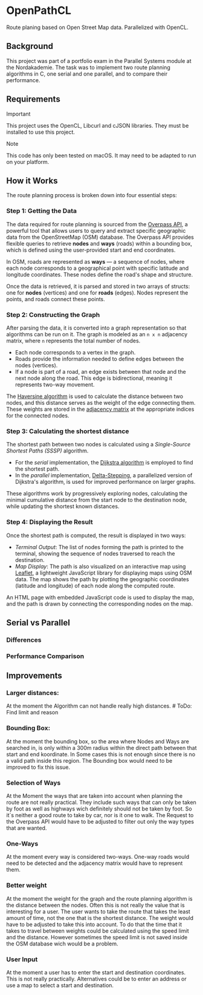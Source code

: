 # OpenPathCL

Route planing based on Open Street Map data. Parallelized with OpenCL.


## Background

This project was part of a portfolio exam in the Parallel Systems module at the Nordakademie.
The task was to implement two route planning algorithms in C, one serial and one parallel, and to compare their performance.

## Requirements

> [!IMPORTANT]
> This project uses the OpenCL, Libcurl and cJSON libraries. They must be installed to use this project.

> [!NOTE]
> This code has only been tested on macOS. It may need to be adapted to run on your platform.


## How it Works

The route planning process is broken down into four essential steps:


### Step 1: Getting the Data

The data required for route planning is sourced from the [Overpass API](https://overpass-api.de/), a powerful tool 
that allows users to query and extract specific geographic data from the OpenStreetMap (OSM) database. 
The Overpass API provides flexible queries to retrieve **nodes** and **ways** (roads) within a bounding box, 
which is defined using the user-provided start and end coordinates.

In OSM, roads are represented as **ways** — a sequence of nodes, where each node corresponds to a geographical point 
with specific latitude and longitude coordinates. These nodes define the road's shape and structure.

Once the data is retrieved, it is parsed and stored in two arrays of structs: 
one for **nodes** (vertices) and one for **roads** (edges). Nodes represent the points, and roads connect these points.


### Step 2: Constructing the Graph

After parsing the data, it is converted into a graph representation so that algorithms can be run on it. 
The graph is modeled as an `n x n` adjacency matrix, where `n` represents the total number of nodes.

- Each node corresponds to a vertex in the graph.
- Roads provide the information needed to define edges between the nodes (vertices).
- If a node is part of a road, an edge exists between that node and the next node along the road. 
  This edge is bidirectional, meaning it represents two-way movement.

The [Haversine algorithm](https://en.wikipedia.org/wiki/Haversine_formula) is used to calculate the distance between 
two nodes, and this distance serves as the weight of the edge connecting them. 
These weights are stored in the [adjacency matrix](https://en.wikipedia.org/wiki/Adjacency_matrix) at the appropriate 
indices for the connected nodes.


### Step 3: Calculating the shortest distance

The shortest path between two nodes is calculated using a *Single-Source Shortest Paths (SSSP)* algorithm.

- For the *serial* implementation, the [Dijkstra algorithm](https://en.wikipedia.org/wiki/Dijkstra%27s_algorithm) 
  is employed to find the shortest path.
- In the *parallel* implementation, [Delta-Stepping](https://en.wikipedia.org/wiki/Parallel_single-source_shortest_path_algorithm), 
  a parallelized version of Dijkstra's algorithm, is used for improved performance on larger graphs.

These algorithms work by progressively exploring nodes, calculating the minimal cumulative distance from the start node 
to the destination node, while updating the shortest known distances.


### Step 4: Displaying the Result

Once the shortest path is computed, the result is displayed in two ways:

- *Terminal Output*: The list of nodes forming the path is printed to the terminal, showing the sequence of nodes 
  traversed to reach the destination.
- *Map Display*: The path is also visualized on an interactive map using [Leaflet](https://leafletjs.com/), 
  a lightweight JavaScript library for displaying maps using OSM data. The map shows the path by plotting the geographic 
  coordinates (latitude and longitude) of each node along the computed route.

An HTML page with embedded JavaScript code is used to display the map, and the path is drawn by connecting the 
corresponding nodes on the map.


## Serial vs Parallel


### Differences


### Performance Comparison


## Improvements

### Larger distances:

At the moment the Algorithm can not handle really high distances. # ToDo: Find limit and reason

### Bounding Box:
At the moment the bounding box, so the area where Nodes and Ways are searched in, is only within a 300m radius within 
the direct path between that start and end koordinate. In Some cases this is not enough since there is no a valid path 
inside this region. The Bounding box would need to be improved to fix this issue.

### Selection of Ways
At the Moment the ways that are taken into account when planning the route are not really practical. They include 
such ways that can only be taken by foot as well as highways wich definitely should not be taken by foot. So it`s 
neither a good route to take by car, nor is it one to walk. The Request to the Overpass API would have to be adjusted 
to filter out only the way types that are wanted.

### One-Ways
At the moment every way is considered two-ways. One-way roads would need to be detected and the adjacency matrix would 
have to represent them.

### Better weight
At the moment the weight for the graph and the route planning algorithm is the distance between the nodes. Often this 
is not really the value that is interesting for a user. The user wants to take the route that takes the least amount 
of time, not the one that is the shortest distance. The weight would have to be adjusted to take this into account.
To do that the time that it takes to travel between weights could be calculated using the speed limit and the distance.
However sometimes the speed limit is not saved inside the OSM database wich would be a problem.

### User Input
At the moment a user has to enter the start and destination coordinates. This is not really practically. Alternatives 
could be to enter an address or use a map to select a start and destination.